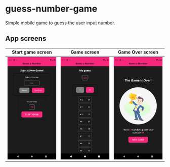 # guess-number-game
Simple mobile game to guess the user input number.

## App screens
| Start game screen                               | Game screen                                | Game Over screen                               |
| ----------------------------------------------- | ------------------------------------------ | ---------------------------------------------- |
| <img src="assets/GameStartScreen" width="200"/> | <img src="assets/GameScreen" width="200"/> | <img src="assets/GameOverScreen" width="200"/> |

